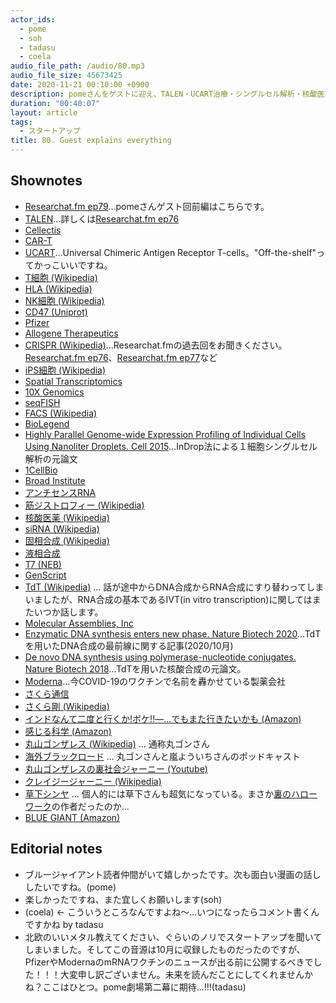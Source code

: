 ```yaml
---
actor_ids:
  - pome
  - soh
  - tadasu
  - coela
audio_file_path: /audio/80.mp3
audio_file_size: 45673425
date: 2020-11-21 00:10:00 +0900
description: pomeさんをゲストに迎え、TALEN・UCART治療・シングルセル解析・核酸医薬・DNA合成に関する技術と関連のバイオテック企業の動向について話を伺いました。
duration: "00:40:07"
layout: article
tags:
  - スタートアップ
title: 80. Guest explains everything
---
```


## Shownotes
- [Researchat.fm ep79](https://researchat.fm/episode/79)...pomeさんゲスト回前編はこちらです。
- [TALEN](https://en.wikipedia.org/wiki/Transcription_activator-like_effector_nuclease)...詳しくは[Researchat.fm ep76](https://researchat.fm/episode/76)
- [Cellectis](https://www.cellectis.com/en/research/talen/)
- [CAR-T](https://www.cancer.gov/about-cancer/treatment/research/car-t-cells)
- [UCART](https://www.cellectis.com/en/products/ucarts)...Universal Chimeric Antigen Receptor T-cells。"Off-the-shelf"ってかっこいいですね。
- [T細胞 (Wikipedia)](https://ja.wikipedia.org/wiki/T%E7%B4%B0%E8%83%9E)
- [HLA (Wikipedia)](https://ja.wikipedia.org/wiki/%E3%83%92%E3%83%88%E7%99%BD%E8%A1%80%E7%90%83%E5%9E%8B%E6%8A%97%E5%8E%9F)
- [NK細胞 (Wikipedia)](https://ja.wikipedia.org/wiki/%E3%83%8A%E3%83%81%E3%83%A5%E3%83%A9%E3%83%AB%E3%82%AD%E3%83%A9%E3%83%BC%E7%B4%B0%E8%83%9E)
- [CD47 (Uniprot)](https://www.uniprot.org/uniprot/Q08722)
- [Pfizer](https://www.pfizer.com/)
- [Allogene Therapeutics](https://www.allogene.com/)
- [CRISPR (Wikipedia)](https://en.wikipedia.org/wiki/CRISPR)...Researchat.fmの過去回をお聞きください。[Researchat.fm ep76](https://researchat.fm/episode/76)、[Researchat.fm ep77](https://researchat.fm/episode/77)など
- [iPS細胞 (Wikipedia)](https://ja.wikipedia.org/wiki/%E4%BA%BA%E5%B7%A5%E5%A4%9A%E8%83%BD%E6%80%A7%E5%B9%B9%E7%B4%B0%E8%83%9E)
- [Spatial Transcriptomics](https://spatialtranscriptomics.com/)
- [10X Genomics](https://www.10xgenomics.com/)
- [seqFISH](https://www.seqfish.com/)
- [FACS (Wikipedia)](https://en.wikipedia.org/wiki/Flow_cytometry#Cell_sorting_by_flow_cytometry)
- [BioLegend](https://www.biolegend.com/)
- [Highly Parallel Genome-wide Expression Profiling of Individual Cells Using Nanoliter Droplets. Cell 2015](https://www.cell.com/fulltext/S0092-8674%2915%2900549-8)...InDrop法による１細胞シングルセル解析の元論文
- [1CellBio](https://1cell-bio.com/)
- [Broad Institute](https://www.broadinstitute.org/)
- [アンチセンスRNA](https://kotobank.jp/word/%E3%82%A2%E3%83%B3%E3%83%81%E3%82%BB%E3%83%B3%E3%82%B9RNA-761519)
- [筋ジストロフィー (Wikipedia)](https://ja.wikipedia.org/wiki/%E7%AD%8B%E3%82%B8%E3%82%B9%E3%83%88%E3%83%AD%E3%83%95%E3%82%A3%E3%83%BC)
- [核酸医薬 (Wikipedia)](https://ja.wikipedia.org/wiki/%E6%A0%B8%E9%85%B8%E5%8C%BB%E8%96%AC)
- [siRNA (Wikipedia)](https://en.wikipedia.org/wiki/Small_interfering_RNA)
- [固相合成 (Wikipedia)](https://ja.wikipedia.org/wiki/%E5%9B%BA%E7%9B%B8%E5%90%88%E6%88%90%E6%B3%95)
- [液相合成](https://shingi.jst.go.jp/past_abst/abst/p/13/1363/shikoku_07.pdf)
- [T7 (NEB)](https://www.neb.com/products/m0251-t7-rna-polymerase)
- [GenScript](https://www.genscript.com/)
- [TdT (Wikipedia)](https://en.wikipedia.org/wiki/Terminal_deoxynucleotidyl_transferase) ... 話が途中からDNA合成からRNA合成にすり替わってしまいましたが、RNA合成の基本であるIVT(in vitro transcription)に関してはまたいつか話します。
- [Molecular Assemblies, Inc](https://molecularassemblies.com/)
- [Enzymatic DNA synthesis enters new phase. Nature Biotech 2020](https://www.nature.com/articles/s41587-020-0695-9)...TdTを用いたDNA合成の最前線に関する記事(2020/10月)
- [De novo DNA synthesis using polymerase-nucleotide conjugates. Nature Biotech 2018](https://www.nature.com/articles/nbt.4173)...TdTを用いた核酸合成の元論文。
- [Moderna](https://www.modernatx.com/)...今COVID-19のワクチンで名前を轟かせている製薬会社
- [さくら通信](https://sakuratsushin.com/)
- [さくら剛 (Wikipedia)](https://ja.wikipedia.org/wiki/%E3%81%95%E3%81%8F%E3%82%89%E5%89%9B)
- [インドなんて二度と行くか!ボケ!!―…でもまた行きたいかも (Amazon)](https://www.amazon.co.jp/dp/B0838KZ1TH/?tag=researchatf04-22)
- [感じる科学 (Amazon)](https://www.amazon.co.jp/dp/B00GMAW442/?tag=researchatf04-22)
- [丸山ゴンザレス (Wikipedia)](https://ja.wikipedia.org/wiki/%E4%B8%B8%E5%B1%B1%E3%82%B4%E3%83%B3%E3%82%B6%E3%83%AC%E3%82%B9) ... 通称丸ゴンさん
- [海外ブラックロード](http://www.blackroad.net/blackroad/) ... 丸ゴンさんと嵐よういちさんのポッドキャスト
- [丸山ゴンザレスの裏社会ジャーニー (Youtube)](https://www.youtube.com/channel/UCaxKWSwF_egyenDrW4h4y2A)
- [クレイジージャーニー (Wikipedia)](https://ja.wikipedia.org/wiki/%E3%82%AF%E3%83%AC%E3%82%A4%E3%82%B8%E3%83%BC%E3%82%B8%E3%83%A3%E3%83%BC%E3%83%8B%E3%83%BC)
- [草下シンヤ](https://toyokeizai.net/articles/-/260347) ... 個人的には草下さんも超気になっている。まさか[裏のハローワーク](https://www.amazon.co.jp/dp/B00D43EIZ8/?tag=researchatf04-22)の作者だったのか...
- [BLUE GIANT (Amazon)](https://www.amazon.co.jp/dp/B00GSMDY48/?tag=researchatf04-22)

## Editorial notes
- ブルージャイアント読者仲間がいて嬉しかったです。次も面白い漫画の話ししたいですね。(pome)
- 楽しかったですね、また宜しくお願いします(soh)
- (coela) <- こういうところなんですよね〜...いつになったらコメント書くんですかね by tadasu
- 北欧のいいメタル教えてください、ぐらいのノリでスタートアップを聞いてしまいました。そしてこの音源は10月に収録したものだったのですが、PfizerやModernaのmRNAワクチンのニュースが出る前に公開するべきでした！！！大変申し訳ございません。未来を読んだことにしてくれませんかね？ここはひとつ。pome劇場第二幕に期待...!!!(tadasu)


